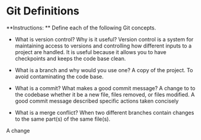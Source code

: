 # Git Definitions

**Instructions: ** Define each of the following Git concepts.

* What is version control?  Why is it useful?
Version control is a system for maintaining access to versions and controlling how different inputs to a project are handled. It is useful because it allows you to have checkpoints and keeps the code base clean.

* What is a branch and why would you use one?
A copy of the project. To avoid contaminating the code base.

* What is a commit? What makes a good commit message?
A change to to the codebase whether it be a new file, files removed, or files modified. A good commit message described specific actions taken concisely

* What is a merge conflict?
When two different branches contain changes to the same part(s) of the same file(s).

A change